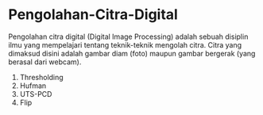 # Pengolahan-Citra-Digital
Pengolahan citra digital (Digital Image Processing) adalah sebuah disiplin ilmu yang mempelajari tentang teknik-teknik mengolah citra. Citra yang dimaksud disini adalah gambar diam (foto) maupun gambar bergerak (yang berasal dari webcam).

  1. Thresholding
  2. Hufman
  3. UTS-PCD
  4. Flip
